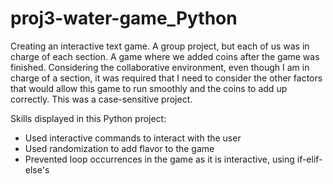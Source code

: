# proj3-water-game_Python

Creating an interactive text game. A group project, but each of us was in charge of each section. A game where we added coins after the game was finished. Considering the collaborative environment, even though I am in charge of a section, it was required that I need to consider the other factors that would allow this game to run smoothly and the coins to add up correctly. This was a case-sensitive project. 

Skills displayed in this Python project: 
- Used interactive commands to interact with the user
- Used randomization to add flavor to the game
- Prevented loop occurrences in the game as it is interactive, using if-elif-else's

